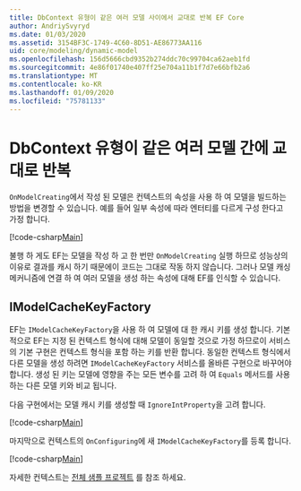 ```yaml
---
title: DbContext 유형이 같은 여러 모델 사이에서 교대로 반복 EF Core
author: AndriySvyryd
ms.date: 01/03/2020
ms.assetid: 3154BF3C-1749-4C60-8D51-AE86773AA116
uid: core/modeling/dynamic-model
ms.openlocfilehash: 156d5666cbd9352b274ddc70c99704ca62aeb1fd
ms.sourcegitcommit: 4e86f01740e407ff25e704a11b1f7d7e66bfb2a6
ms.translationtype: MT
ms.contentlocale: ko-KR
ms.lasthandoff: 01/09/2020
ms.locfileid: "75781133"
---
```

# <a name="alternating-between-multiple-models-with-the-same-dbcontext-type"></a>DbContext 유형이 같은 여러 모델 간에 교대로 반복

`OnModelCreating`에서 작성 된 모델은 컨텍스트의 속성을 사용 하 여 모델을 빌드하는 방법을 변경할 수 있습니다. 예를 들어 일부 속성에 따라 엔터티를 다르게 구성 한다고 가정 합니다.

[!code-csharp[Main](../../../samples/core/Modeling/DynamicModel/DynamicContext.cs?name=OnModelCreating)]

불행 하 게도 EF는 모델을 작성 하 고 한 번만 `OnModelCreating` 실행 하므로 성능상의 이유로 결과를 캐시 하기 때문에이 코드는 그대로 작동 하지 않습니다. 그러나 모델 캐싱 메커니즘에 연결 하 여 여러 모델을 생성 하는 속성에 대해 EF를 인식할 수 있습니다.

## <a name="imodelcachekeyfactory"></a>IModelCacheKeyFactory

EF는 `IModelCacheKeyFactory`을 사용 하 여 모델에 대 한 캐시 키를 생성 합니다. 기본적으로 EF는 지정 된 컨텍스트 형식에 대해 모델이 동일할 것으로 가정 하므로이 서비스의 기본 구현은 컨텍스트 형식을 포함 하는 키를 반환 합니다. 동일한 컨텍스트 형식에서 다른 모델을 생성 하려면 `IModelCacheKeyFactory` 서비스를 올바른 구현으로 바꾸어야 합니다. 생성 된 키는 모델에 영향을 주는 모든 변수를 고려 하 여 `Equals` 메서드를 사용 하는 다른 모델 키와 비교 됩니다.

다음 구현에서는 모델 캐시 키를 생성할 때 `IgnoreIntProperty`을 고려 합니다.

[!code-csharp[Main](../../../samples/core/Modeling/DynamicModel/DynamicModelCacheKeyFactory.cs?name=DynamicModel)]

마지막으로 컨텍스트의 `OnConfiguring`에 새 `IModelCacheKeyFactory`를 등록 합니다.

[!code-csharp[Main](../../../samples/core/Modeling/DynamicModel/DynamicContext.cs?name=OnConfiguring)]

자세한 컨텍스트는 [전체 샘플 프로젝트](https://github.com/aspnet/EntityFramework.Docs/tree/master/samples/core/Modeling/DynamicModel) 를 참조 하세요.
